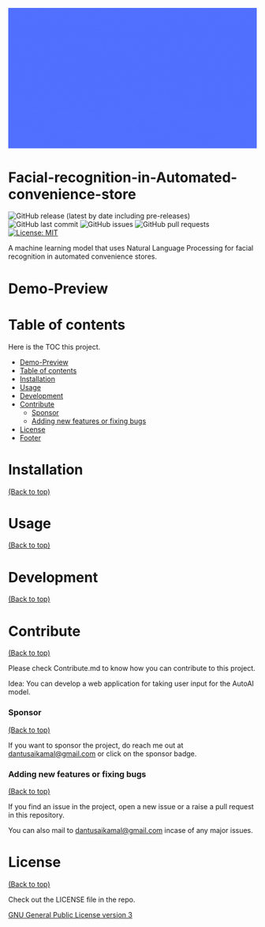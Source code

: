 


<!-- Add banner here -->
![Alt Text](https://github.com/Dantusaikamal/Facial-recognition-in-Automated-convenience-store/blob/main/facial%20detection.gif?raw=true)

# Facial-recognition-in-Automated-convenience-store

<!-- Add buttons here -->

![GitHub release (latest by date including pre-releases)](https://img.shields.io/github/v/release/Dantusaikamal/Facial-recognition-in-Automated-convenience-store?include_prereleases)
![GitHub last commit](https://img.shields.io/github/last-commit/Dantusaikamal/Facial-recognition-in-Automated-convenience-store)
![GitHub issues](https://img.shields.io/github/issues-raw/Dantusaikamal/Facial-recognition-in-Automated-convenience-store)
![GitHub pull requests](https://img.shields.io/github/issues-pr/Dantusaikamal/Facial-recognition-in-Automated-convenience-store)
[![License: MIT](https://img.shields.io/badge/License-MIT-green.svg)](https://opensource.org/licenses/MIT)


A machine learning model that uses Natural Language Processing for facial recognition in automated convenience stores. 

# Demo-Preview
<!-- Add a demo for your project -->

# Table of contents

Here is the TOC this project.

- [Demo-Preview](#demo-preview)
- [Table of contents](#table-of-contents)
- [Installation](#installation)
- [Usage](#usage)
- [Development](#development)
- [Contribute](#contribute)
    - [Sponsor](#sponsor)
    - [Adding new features or fixing bugs](#adding-new-features-or-fixing-bugs)
- [License](#license)
- [Footer](#footer)

# Installation
[(Back to top)](#table-of-contents)


# Usage
[(Back to top)](#table-of-contents)


# Development
[(Back to top)](#table-of-contents)



# Contribute
[(Back to top)](#table-of-contents)

Please check Contribute.md to know how you can contribute to this project.

Idea: You can develop a web application for taking user input for the AutoAI model.

### Sponsor
[(Back to top)](#table-of-contents)

If you want to sponsor the project, do reach me out at dantusaikamal@gmail.com or click on the sponsor badge.

### Adding new features or fixing bugs
[(Back to top)](#table-of-contents)

If you find an issue in the project, open a new issue or a raise a pull request in this repository. 

You can also mail to dantusaikamal@gmail.com incase of any major issues.

# License
[(Back to top)](#table-of-contents)

Check out the LICENSE file in the repo.

[GNU General Public License version 3](https://opensource.org/licenses/GPL-3.0)



